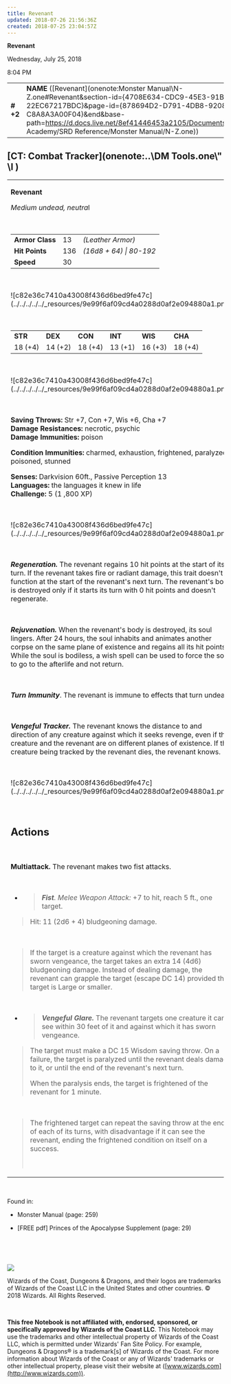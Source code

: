 ```yaml
---
title: Revenant
updated: 2018-07-26 21:56:36Z
created: 2018-07-25 23:04:57Z
---
```


**Revenant**

Wednesday, July 25, 2018

8:04 PM

|           |                                                                                                                                                                                                                                                                                          |        |         |         |     |       |         |
|-----------|------------------------------------------------------------------------------------------------------------------------------------------------------------------------------------------------------------------------------------------------------------------------------------------|--------|---------|---------|-----|-------|---------|
| **\# +2** | **NAME** ([Revenant](onenote:Monster Manual\\N-Z.one#Revenant&section-id={4708E634-CDC9-45E3-91B3-22EC67217BDC}&page-id={878694D2-D791-4DB8-9208-C8A8A3A00F04}&end&base-path=https://d.docs.live.net/8ef41446453a2105/Documents/Adventure Academy/SRD Reference/Monster Manual/N-Z.one)) | **13** | **136** | **136** | \-  | Notes | 1800 XP |

## [CT: Combat Tracker](onenote:..\\DM Tools.one\\" \l )

<table><tbody><tr class="odd"><td><p><strong>Revenant</strong></p><p><em>Medium undead, neutra</em>l</p><p> </p><table><tbody><tr class="odd"><td><strong>Armor Class</strong></td><td>13</td><td><em>(Leather Armor)</em></td></tr><tr class="even"><td><strong>Hit Points</strong></td><td>136</td><td><em>(16d8 + 64) | 80-192</em></td></tr><tr class="odd"><td><strong>Speed</strong></td><td>30</td><td> </td></tr></tbody></table><p> </p><p>![c82e36c7410a43008f436d6bed9fe47c](../../../../../_resources/9e99f6af09cd4a0288d0af2e094880a1.png)</p><p> </p><table><tbody><tr class="odd"><td><strong>STR</strong></td><td><strong>DEX</strong></td><td><strong>CON</strong></td><td><strong>INT</strong></td><td><strong>WIS</strong></td><td><strong>CHA</strong></td></tr><tr class="even"><td>18 (+4)</td><td>14 (+2)</td><td>18 (+4)</td><td>13 (+1)</td><td>16 (+3)</td><td>18 (+4)</td></tr></tbody></table><p> </p><p>![c82e36c7410a43008f436d6bed9fe47c](../../../../../_resources/9e99f6af09cd4a0288d0af2e094880a1.png)</p><p> </p><p><strong>Saving Throws:</strong> Str +7, Con +7, Wis +6, Cha +7<br />
<strong>Damage Resistances:</strong> necrotic, psychic<br />
<strong>Damage Immunities:</strong> poison</p><p><strong>Condition Immunities:</strong> charmed, exhaustion, frightened, paralyzed, poisoned, stunned</p><p><strong>Senses:</strong> Darkvision 60ft., Passive Perception 13<br />
<strong>Languages:</strong> the languages it knew in life<br />
<strong>Challenge:</strong> 5 (1 ,800 XP)</p><p> </p><p>![c82e36c7410a43008f436d6bed9fe47c](../../../../../_resources/9e99f6af09cd4a0288d0af2e094880a1.png)</p><p> </p><p><em><strong>Regeneration.</strong></em> The revenant regains 10 hit points at the start of its turn. If the revenant takes fire or radiant damage, this trait doesn't function at the start of the revenant's next turn. The revenant's body is destroyed only if it starts its turn with 0 hit points and doesn't regenerate.</p><p> </p><p><em><strong>Rejuvenation.</strong></em> When the revenant's body is destroyed, its soul lingers. After 24 hours, the soul inhabits and animates another corpse on the same plane of existence and regains all its hit points. While the soul is bodiless, a wish spell can be used to force the soul to go to the afterlife and not return.</p><p> </p><p><em><strong>Turn Immunity</strong></em>. The revenant is immune to effects that turn undead.</p><p> </p><p><em><strong>Vengeful Tracker.</strong></em> The revenant knows the distance to and direction of any creature against which it seeks revenge, even if the creature and the revenant are on different planes of existence. If the creature being tracked by the revenant dies, the revenant knows.</p><p> </p><p>![c82e36c7410a43008f436d6bed9fe47c](../../../../../_resources/9e99f6af09cd4a0288d0af2e094880a1.png)</p><p> </p><h2 id="actions"><strong>Actions</strong></h2><p> </p><p><strong>Multiattack.</strong> The revenant makes two fist attacks.</p><p> </p><ul><li><blockquote><p><em><strong>Fist</strong>. Melee Weapon Attack:</em> +7 to hit, reach 5 ft., one target.</p></blockquote></li></ul><blockquote><p>Hit: 11 (2d6 + 4) bludgeoning damage.</p></blockquote><p> </p><blockquote><p>If the target is a creature against which the revenant has sworn vengeance, the target takes an extra 14 (4d6) bludgeoning damage. Instead of dealing damage, the revenant can grapple the target (escape DC 14) provided the target is Large or smaller.</p></blockquote><p> </p><ul><li><blockquote><p><em><strong>Vengeful Glare.</strong></em> The revenant targets one creature it can see within 30 feet of it and against which it has sworn vengeance.</p></blockquote></li></ul><blockquote><p>The target must make a DC 15 Wisdom saving throw. On a failure, the target is paralyzed until the revenant deals damage to it, or until the end of the revenant's next turn.</p><p>When the paralysis ends, the target is frightened of the revenant for 1 minute.</p></blockquote><p> </p><blockquote><p>The frightened target can repeat the saving throw at the end of each of its turns, with disadvantage if it can see the revenant, ending the frightened condition on itself on a success.</p><p> </p></blockquote></td></tr></tbody></table>

 

Found in:

-   Monster Manual (page: 259)

-   \[FREE pdf\] Princes of the Apocalypse Supplement (page: 29)

 

 

![](tmp\media\image2.png)

Wizards of the Coast, Dungeons & Dragons, and their logos are trademarks of Wizards of the Coast LLC in the United States and other countries. © 2018 Wizards. All Rights Reserved.

 

**This free Notebook is not affiliated with, endorsed, sponsored, or specifically approved by Wizards of the Coast LLC**. This Notebook may use the trademarks and other intellectual property of Wizards of the Coast LLC, which is permitted under Wizards' Fan Site Policy. For example, Dungeons & Dragons® is a trademark\[s\] of Wizards of the Coast. For more information about Wizards of the Coast or any of Wizards' trademarks or other intellectual property, please visit their website at ([www.wizards.com](http://www.wizards.com)).
